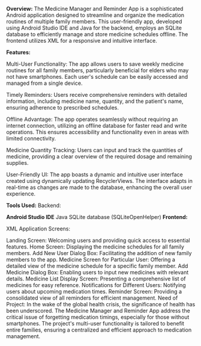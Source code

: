 **Overview:**
The Medicine Manager and Reminder App is a sophisticated Android application designed to streamline and organize the medication routines of multiple family members. This user-friendly app, developed using Android Studio IDE and Java for the backend, employs an SQLite database to efficiently manage and store medicine schedules offline. The frontend utilizes XML for a responsive and intuitive interface.

**Features:**

Multi-User Functionality: The app allows users to save weekly medicine routines for all family members, particularly beneficial for elders who may not have smartphones. Each user's schedule can be easily accessed and managed from a single device.

Timely Reminders: Users receive comprehensive reminders with detailed information, including medicine name, quantity, and the patient's name, ensuring adherence to prescribed schedules.

Offline Advantage: The app operates seamlessly without requiring an internet connection, utilizing an offline database for faster read and write operations. This ensures accessibility and functionality even in areas with limited connectivity.

Medicine Quantity Tracking: Users can input and track the quantities of medicine, providing a clear overview of the required dosage and remaining supplies.

User-Friendly UI: The app boasts a dynamic and intuitive user interface created using dynamically updating RecyclerViews. The interface adapts in real-time as changes are made to the database, enhancing the overall user experience.

**Tools Used:**
Backend:

**Android Studio IDE**
Java
SQLite database (SQLiteOpenHelper)
**Frontend:**

XML
Application Screens:

Landing Screen: Welcoming users and providing quick access to essential features.
Home Screen: Displaying the medicine schedules for all family members.
Add New User Dialog Box: Facilitating the addition of new family members to the app.
Medicine Screen for Particular User: Offering a detailed view of the medicine schedule for a specific family member.
Add Medicine Dialog Box: Enabling users to input new medicines with relevant details.
Medicine List Display Screen: Presenting a comprehensive list of medicines for easy reference.
Notifications for Different Users: Notifying users about upcoming medication times.
Reminder Screen: Providing a consolidated view of all reminders for efficient management.
Need of Project:
In the wake of the global health crisis, the significance of health has been underscored. The Medicine Manager and Reminder App address the critical issue of forgetting medication timings, especially for those without smartphones. The project's multi-user functionality is tailored to benefit entire families, ensuring a centralized and efficient approach to medication management.
